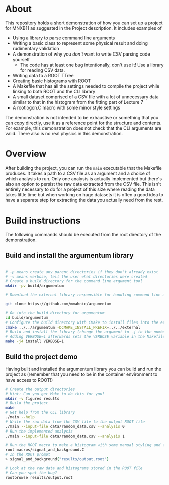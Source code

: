 # About

This repository holds a short demonstration of how you can set up a project for MNXB11 as suggested in the Project description. It includes examples of 

- Using a library to parse command line arguments 
- Writing a basic class to represent some physical result and doing rudimentary validation 
- A demonstration of why you *don't* want to write CSV parsing code yourself 
  - The code has at least one bug intentionally, don't use it! Use a library for reading CSV data. 
- Writing data to a ROOT TTree 
- Creating basic histograms with ROOT 
- A Makefile that has all the settings needed to compile the project while linking to both ROOT and the CLI library 
- A small dataset comprised of a CSV file with a lot of unnecessary data similar to that in the histogram from the fitting part of Lecture 7 
- A rootlogon.C macro with some minor style settings 

The demonstration is not intended to be exhaustive or something that you can copy directly, use it as a reference point for the structure and contents. For example, this demonstration does not check that the CLI arguments are valid. There also is no real physics in this demonstration. 

# Overview 
After building the project, you can run the `main` executable that the Makefile produces. It takes a path to a CSV file as an argument and a choice of which analysis to run. Only one analysis is actually implemented but there's also an option to persist the raw data extracted from the CSV file. This isn't entirely necessary to do for a project of this size where reading the data takes little time but when working on huge datasets it is often a good idea to have a separate step for extracting the data you actually need from the rest.

# Build instructions 

The following commands should be executed from the root directory of the demonstration.

## Build and install the argumentum library
``` sh

# -p means create any parent directories if they don't already exist 
# -v means verbose, tell the user what directories were created
# Create a build directory for the command line argument tool 
mkdir -pv build/argumentum 

# Download the external library responsible for handling command line arguments into a directory called argumentum 

git clone https://github.com/mmahnic/argumentum 

# Go into the build directory for argumentum 
cd build/argumentum 
# Configure the build directory with CMake to install files into the external directory 
cmake ../../argumentum -DCMAKE_INSTALL_PREFIX=../../external
# Build and install the library (change the argument to -j to the number of cores you want)
# Adding VERBOSE=1 afterwards sets the VERBOSE variable in the Makefile that cmake produced which will show all the commands that make runs for us. By default, CMake will hide them for us to not spam the terminal too much.
make -j4 install VERBOSE=1
```

## Build the project demo 

Having built and installed the argumentum library you can build and run the project as (remember that you need to be in the container environment to have access to ROOT!)

``` sh
# Create the output directories 
# Hint: Can you get Make to do this for you?  
mkdir -v figures results 
# Build the project 
make 
# Get help from the CLI library 
./main --help
# Write the raw data from the CSV file to the output ROOT file
./main --input-file data/random_data.csv --analysis 0
# Run the implemented analysis 
./main --input-file data/random_data.csv --analysis 1 

# Run the ROOT macro to make a histogram with some manual styling and fits from the analysis 
root macros/signal_and_background.C 
# In the ROOT prompt
> signal_and_background("results/output.root")

# Look at the raw data and histograms stored in the ROOT file 
# Can you spot the bug? 
rootbrowse results/output.root 

```


